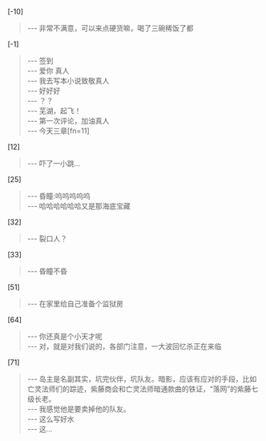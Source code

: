
[-10] 
>--- 非常不满意，可以来点硬货嘛，喝了三碗稀饭了都<br>

[-1] 
>--- 签到<br>
>--- 爱你 真人<br>
>--- 我去写本小说致敬真人<br>
>--- 好好好<br>
>--- ？？<br>
>--- 芜湖，起飞！<br>
>--- 第一次评论，加油真人<br>
>--- 今天三章[fn=11]<br>

[12] 
>--- 吓了一小跳…<br>

[25] 
>--- 昏瞳:呜呜呜呜呜<br>
>--- 哈哈哈哈哈哈又是那海底宝藏<br>

[32] 
>--- 裂口人？<br>

[33] 
>--- 昏瞳不昏<br>

[51] 
>--- 在家里给自己准备个监狱房<br>

[64] 
>--- 你还真是个小天才呢<br>
>--- 对，就是对我们说的，各部门注意，一大波回忆杀正在来临<br>

[71] 
>--- 岛主是名副其实，坑完伙伴，坑队友。暗影，应该有应对的手段，比如亡灵法师们的踪迹，紫藤商会和亡灵法师暗通款曲的铁证，“落网”的紫藤七级长老。<br>
>--- 我感觉他是要卖掉他的队友。<br>
>--- 这么写好水<br>
>--- 这…<br>
